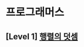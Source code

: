 # 프로그래머스 
## [Level 1] [행렬의 덧셈][link]

[link]: https://programmers.co.kr/learn/courses/30/lessons/12950
